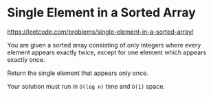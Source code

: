# Single Element in a Sorted Array

https://leetcode.com/problems/single-element-in-a-sorted-array/

You are given a sorted array consisting of only integers where every element appears exactly twice, except for one element which appears exactly once.

Return the single element that appears only once.

Your solution must run in `O(log n)` time and `O(1)` space.
